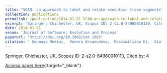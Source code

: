 ```yaml
---
title: "SCAN: an approach to label and relate execution trace segments"
collection: publications
permalink: /publication/2014-01-01-SCAN-an-approach-to-label-and-relate-execution-trace-segments
excerpt: 'Springer, Chichester, UK, Scopus ID: 2-s2.0-84980010110, Cited by: 4'
date: 2014-01-01
venue: 'Journal of Software: Evolution and Process'
paperurl: 'https://doi.org/10.1002/smr.1695'
citation: ' Soumaya Medini,  Venera Arnaoudova,  Massimiliano Di,  Giuliano Antoniol,  Yann-Ga&quot;el Gu&apos;eh&apos;eneuc,  Paolo Tonella, &quot;SCAN: an approach to label and relate execution trace segments.&quot; Journal of Software: Evolution and Process, 2014.'
---
```

Springer, Chichester, UK, Scopus ID: 2-s2.0-84980010110, Cited by: 4

[Access paper here](https://doi.org/10.1002/smr.1695){:target="_blank"}

